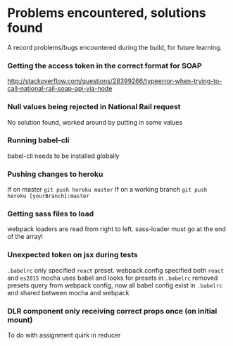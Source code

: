 # Problems encountered, solutions found

A record problems/bugs encountered during the build, for future learning.

### Getting the access token in the correct format for SOAP
http://stackoverflow.com/questions/28399266/typeerror-when-trying-to-call-national-rail-soap-api-via-node

### Null values being rejected in National Rail request
 No solution found, worked around by putting in some values

### Running babel-cli
babel-cli needs to be installed globally

### Pushing changes to heroku
If on master
`git push heroku master`
If on a working branch
`git push heroku [yourBranch]:master`

### Getting sass files to load
webpack loaders are read from right to left.  sass-loader must go at the end of the array!

### Unexpected token on jsx during tests
`.babelrc` only specified `react` preset.
webpack.config specified both `react` and `es2015`
mocha uses babel and looks for presets in `.babelrc`
removed presets query from webpack config, now all babel config exist in `.babelrc` and shared between mocha and webpack

### DLR component only receiving correct props once (on initial mount)
To do with assignment quirk in reducer
